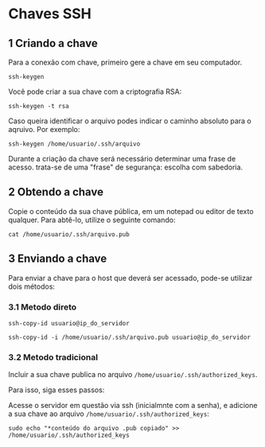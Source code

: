 Chaves SSH
=================================

1 Criando a chave
---------------------------------

Para a conexão com chave, primeiro gere a chave em seu computador.

`ssh-keygen`

Você pode criar a sua chave com a criptografia RSA:

`ssh-keygen -t rsa`

Caso queira identificar o arquivo podes indicar o caminho absoluto para o aqruivo. Por exemplo:

`ssh-keygen /home/usuario/.ssh/arquivo`

Durante a criação da chave será necessário determinar uma frase de acesso. trata-se de uma "frase" de segurança: escolha com sabedoria.

2 Obtendo a chave
---------------------------------

Copie o conteúdo da sua chave pública, em um notepad ou editor de texto qualquer. Para abtê-lo, utilize o seguinte comando:

`cat /home/usuario/.ssh/arquivo.pub`

3 Enviando a chave
---------------------------------

Para enviar a chave para o host que deverá ser acessado, pode-se utilizar dois métodos:

### 3.1 Metodo direto

`ssh-copy-id usuario@ip_do_servidor`

`ssh-copy-id -i /home/usuario/.ssh/arquivo.pub usuario@ip_do_servidor`

### 3.2 Metodo tradicional

Incluir a sua chave publica no arquivo `/home/usuario/.ssh/authorized_keys`.

Para isso, siga esses passos:

Acesse o servidor em questão via ssh (inicialmnte com a senha), e adicione a sua chave ao arquivo `/home/usuario/.ssh/authorized_keys`:

`sudo echo "*conteúdo do arquivo .pub copiado" >> /home/usuario/.ssh/authorized_keys`

